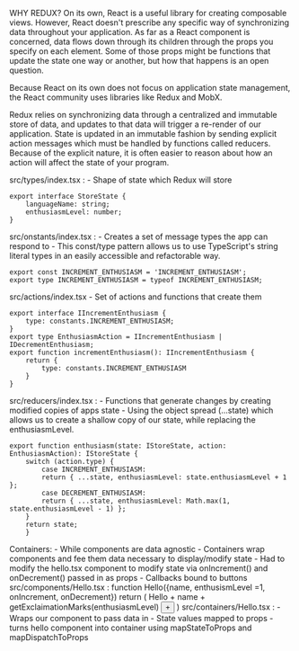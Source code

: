 WHY REDUX?
On its own, React is a useful library for creating composable views. However, React doesn't prescribe any specific way of synchronizing data throughout your application. As far as a React component is concerned, data flows down through its children through the props you specify on each element. Some of those props might be functions that update the state one way or another, but how that happens is an open question.

Because React on its own does not focus on application state management, the React community uses libraries like Redux and MobX.

Redux relies on synchronizing data through a centralized and immutable store of data, and updates to that data will trigger a re-render of our application. State is updated in an immutable fashion by sending explicit action messages which must be handled by functions called reducers. Because of the explicit nature, it is often easier to reason about how an action will affect the state of your program.

src/types/index.tsx :
    - Shape of state which Redux will store
    
    export interface StoreState {
        languageName: string;
        enthusiasmLevel: number;
    }

src/onstants/index.tsx :
    - Creates a set of message types the app can respond to
    - This const/type pattern allows us to use TypeScript's string literal types in an easily accessible and refactorable way.
    
    export const INCREMENT_ENTHUSIASM = 'INCREMENT_ENTHUSIASM';
    export type INCREMENT_ENTHUSIASM = typeof INCREMENT_ENTHUSIASM;

src/actions/index.tsx
    - Set of actions and functions that create them

    export interface IIncrementEnthusiasm {
        type: constants.INCREMENT_ENTHUSIASM;
    }
    export type EnthusiasmAction = IIncrementEnthusiasm | IDecrementEnthusiasm;
    export function incrementEnthusiasm(): IIncrementEnthusiasm {
        return {
            type: constants.INCREMENT_ENTHUSIASM
        }
    }

src/reducers/index.tsx : 
    - Functions that generate changes by creating modified copies of apps state
    -  Using the object spread (...state) which allows us to create a shallow copy of our state, while replacing the enthusiasmLevel. 

    export function enthusiasm(state: IStoreState, action: EnthusiasmAction): IStoreState {
        switch (action.type) {
            case INCREMENT_ENTHUSIASM:
            return { ...state, enthusiasmLevel: state.enthusiasmLevel + 1 };
            case DECREMENT_ENTHUSIASM:
            return { ...state, enthusiasmLevel: Math.max(1, state.enthusiasmLevel - 1) };
        }
        return state;
        }

Containers:
    - While components are data agnostic
    - Containers wrap components and fee them data necessary to display/modify state
    - Had to modify the hello.tsx component to modify state via onIncrement() and onDecrement() passed in as props
    - Callbacks bound to buttons
    src/components/Hello.tsx :
        function Hello({name, enthusismLevel =1, onIncrement, onDecrement})
        return (
            Hello + name + getExclaimationMarks(enthusiasmLevel)
            <button onClick={onIncrement}>+</button>
        )
    src/containers/Hello.tsx :
        - Wraps our component to pass data in
        - State values mapped to props
        - turns hello component into container using mapStateToProps and mapDispatchToProps
